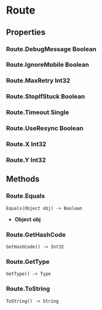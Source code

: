 # Route    

## Properties  
### Route.DebugMessage __Boolean__
### Route.IgnoreMobile __Boolean__
### Route.MaxRetry __Int32__
### Route.StopIfStuck __Boolean__
### Route.Timeout __Single__
### Route.UseResync __Boolean__
### Route.X __Int32__
### Route.Y __Int32__ 
## Methods  
### Route.Equals
```
Equals(Object obj) -> Boolean
```
- __Object__ **obj**
### Route.GetHashCode
```
GetHashCode() -> Int32
```
### Route.GetType
```
GetType() -> Type
```
### Route.ToString
```
ToString() -> String
```